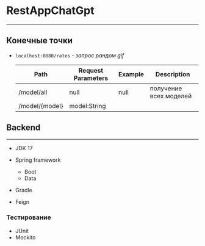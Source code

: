 # RestAppChatGpt
---
   
Конечные точки
----
  - `localhost:8080/rates` *- запрос рандом gif*
    
    |Path                   | Request Parameters | Example       | Description             |
    |-----------------------|--------------------|---------------|-------------------------|
    | /model/all            | null               |null           | получение всех моделей  |
    | /model/{model}        | model:String       
    
    
    
    
## Backend
----
* JDK 17

* Spring framework
  * Boot
  * Data
  
* Gradle

* Feign

### Тестирование

* JUnit
* Mockito
